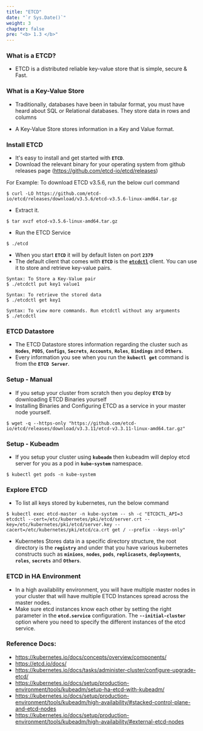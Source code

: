 ```yaml
---
title: "ETCD"
date: "`r Sys.Date()`"
weight: 3
chapter: false
pre: "<b> 1.3 </b>"
---
```


### What is a ETCD?
- ETCD is a distributed reliable key-value store that is simple, secure & Fast.

### What is a Key-Value Store
- Traditionally, databases have been in tabular format, you must have heard about SQL or Relational databases. They store data in rows and columns

- A Key-Value Store stores information in a Key and Value format.

### Install ETCD
- It's easy to install and get started with **`ETCD`**.
- Download the relevant binary for your operating system from github releases page (https://github.com/etcd-io/etcd/releases)

For Example: To download ETCD v3.5.6, run the below curl command

```
$ curl -LO https://github.com/etcd-io/etcd/releases/download/v3.5.6/etcd-v3.5.6-linux-amd64.tar.gz
```
- Extract it.
```
$ tar xvzf etcd-v3.5.6-linux-amd64.tar.gz
```
- Run the ETCD Service
```
$ ./etcd
```
- When you start **`ETCD`** it will by default listen on port **`2379`**
- The default client that comes with **`ETCD`** is the [**`etcdctl`**](https://github.com/etcd-io/etcd/tree/main/etcdctl) client. You can use it to store and retrieve key-value pairs.
```
Syntax: To Store a Key-Value pair
$ ./etcdctl put key1 value1
```
```
Syntax: To retrieve the stored data
$ ./etcdctl get key1
```
```
Syntax: To view more commands. Run etcdctl without any arguments
$ ./etcdctl
```

### ETCD Datastore
- The ETCD Datastore stores information regarding the cluster such as **`Nodes`**, **`PODS`**, **`Configs`**, **`Secrets`**, **`Accounts`**, **`Roles`**, **`Bindings`** and **`Others`**.
- Every information you see when you run the **`kubectl get`** command is from the **`ETCD Server`**.

### Setup - Manual
- If you setup your cluster from scratch then you deploy **`ETCD`** by downloading ETCD Binaries yourself
- Installing Binaries and Configuring ETCD as a service in your master node yourself.
```
$ wget -q --https-only "https://github.com/etcd-io/etcd/releases/download/v3.3.11/etcd-v3.3.11-linux-amd64.tar.gz"
```
  
### Setup - Kubeadm
- If you setup your cluster using **`kubeadm`** then kubeadm will deploy etcd server for you as a pod in **`kube-system`** namespace.
```
$ kubectl get pods -n kube-system
```

### Explore ETCD
- To list all keys stored by kubernetes, run the below command
```
$ kubectl exec etcd-master -n kube-system -- sh -c "ETCDCTL_API=3 etcdctl --cert=/etc/kubernetes/pki/etcd/server.crt --key=/etc/kubernetes/pki/etcd/server.key --cacert=/etc/kubernetes/pki/etcd/ca.crt get / --prefix --keys-only"
```
- Kubernetes Stores data in a specific directory structure, the root directory is the **`registry`** and under that you have various kubernetes constructs such as **`minions`**, **`nodes`**, **`pods`**, **`replicasets`**, **`deployments`**, **`roles`**, **`secrets`** and **`Others`**.

### ETCD in HA Environment
- In a high availability environment, you will have multiple master nodes in your cluster that will have multiple ETCD Instances spread across the master nodes.
- Make sure etcd instances know each other by setting the right parameter in the **`etcd.service`** configuration. The **`--initial-cluster`** option where you need to specify the different instances of the etcd service.

### Reference Docs:
- https://kubernetes.io/docs/concepts/overview/components/
- https://etcd.io/docs/
- https://kubernetes.io/docs/tasks/administer-cluster/configure-upgrade-etcd/
- https://kubernetes.io/docs/setup/production-environment/tools/kubeadm/setup-ha-etcd-with-kubeadm/
- https://kubernetes.io/docs/setup/production-environment/tools/kubeadm/high-availability/#stacked-control-plane-and-etcd-nodes
- https://kubernetes.io/docs/setup/production-environment/tools/kubeadm/high-availability/#external-etcd-nodes